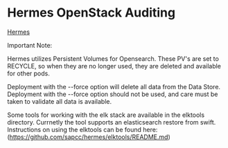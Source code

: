 # Hermes OpenStack Auditing

[Hermes](https://github.com/sapcc/hermes/)

Important Note:

Hermes utilizes Persistent Volumes for Opensearch. These PV's are set to RECYCLE, so when they are no longer used, they are deleted and available for other pods.

Deployment with the --force option will delete all data from the Data Store. Deployment with the --force option should not be used, and care must be taken to validate all data is available.

Some tools for working with the elk stack are available in the elktools directory.  Currnetly the tool supports an elasticsearch restore from swift.  Instructions on using the elktools can be found here: (https://github.com/sapcc/hermes/elktools/README.md)